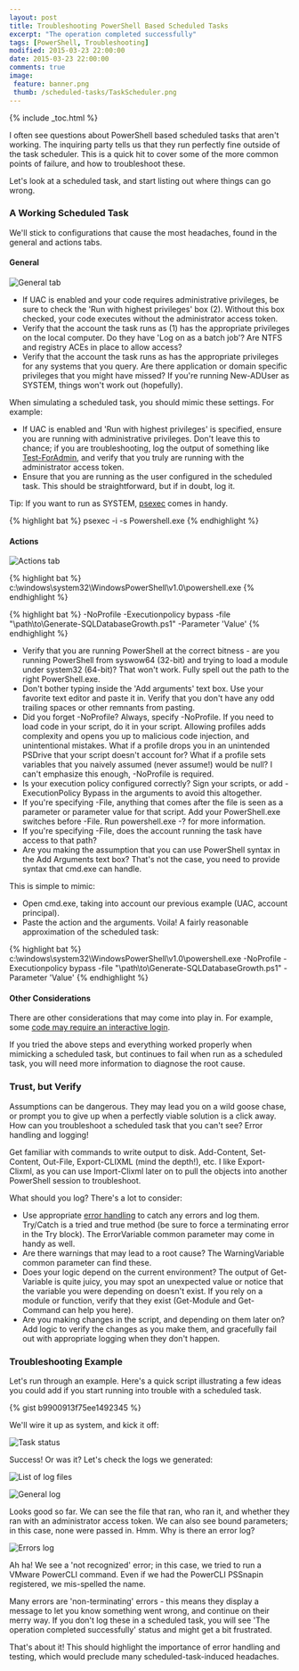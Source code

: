```yaml
---
layout: post
title: Troubleshooting PowerShell Based Scheduled Tasks
excerpt: "The operation completed successfully"
tags: [PowerShell, Troubleshooting]
modified: 2015-03-23 22:00:00
date: 2015-03-23 22:00:00
comments: true
image:
 feature: banner.png
 thumb: /scheduled-tasks/TaskScheduler.png
---
```

{% include _toc.html %}

I often see questions about PowerShell based scheduled tasks that aren't working. The inquiring party tells us that they run perfectly fine outside of the task scheduler. This is a quick hit to cover some of the more common points of failure, and how to troubleshoot these.

Let's look at a scheduled task, and start listing out where things can go wrong.

### A Working Scheduled Task

We'll stick to configurations that cause the most headaches, found in the general and actions tabs.

#### General

![General tab](/images/scheduled-tasks/OverviewGeneral.png)

* If UAC is enabled and your code requires administrative privileges, be sure to check the 'Run with highest privileges' box (2). Without this box checked, your code executes without the administrator access token.
* Verify that the account the task runs as (1) has the appropriate privileges on the local computer. Do they have 'Log on as a batch job'? Are NTFS and registry ACEs in place to allow access?
* Verify that the account the task runs as has the appropriate privileges for any systems that you query. Are there application or domain specific privileges that you might have missed? If you're running New-ADUser as SYSTEM, things won't work out (hopefully).

When simulating a scheduled task, you should mimic these settings. For example:

* If UAC is enabled and 'Run with highest privileges' is specified, ensure you are running with administrative privileges. Don't leave this to chance; if you are troubleshooting, log the output of something like [Test-ForAdmin](https://gallery.technet.microsoft.com/scriptcenter/Test-ForAdmin-Verify-75d84aba), and verify that you truly are running with the administrator access token.
* Ensure that you are running as the user configured in the scheduled task. This should be straightforward, but if in doubt, log it.

Tip: If you want to run as SYSTEM, [psexec](https://technet.microsoft.com/en-us/sysinternals/bb897553.aspx) comes in handy.

{% highlight bat %}
psexec -i -s Powershell.exe
{% endhighlight %}

#### Actions

![Actions tab](/images/scheduled-tasks/OverviewGeneral.png)

{% highlight bat %} c:\windows\system32\WindowsPowerShell\v1.0\powershell.exe {% endhighlight %}

{% highlight bat %} -NoProfile -Executionpolicy bypass -file "\\path\to\Generate-SQLDatabaseGrowth.ps1" -Parameter 'Value' {% endhighlight %}

* Verify that you are running PowerShell at the correct bitness - are you running PowerShell from syswow64 (32-bit) and trying to load a module under system32 (64-bit)? That won't work. Fully spell out the path to the right PowerShell.exe.
* Don't bother typing inside the 'Add arguments' text box. Use your favorite text editor and paste it in. Verify that you don't have any odd trailing spaces or other remnants from pasting.
* Did you forget -NoProfile? Always, specify -NoProfile. If you need to load code in your script, do it in your script. Allowing profiles adds complexity and opens you up to malicious code injection, and unintentional mistakes. What if a profile drops you in an unintended PSDrive that your script doesn't account for? What if a profile sets variables that you naively assumed (never assume!) would be null? I can't emphasize this enough, -NoProfile is required.
* Is your execution policy configured correctly? Sign your scripts, or add -ExecutionPolicy Bypass in the arguments to avoid this altogether.
* If you're specifying -File, anything that comes after the file is seen as a parameter or parameter value for that script. Add your PowerShell.exe switches before -File. Run powershell.exe -? for more information.
* If you're specifying -File, does the account running the task have access to that path?
* Are you making the assumption that you can use PowerShell syntax in the Add Arguments text box? That's not the case, you need to provide syntax that cmd.exe can handle.

This is simple to mimic:

* Open cmd.exe, taking into account our previous example (UAC, account principal).
* Paste the action and the arguments. Voila! A fairly reasonable approximation of the scheduled task:

{% highlight bat %}
c:\windows\system32\WindowsPowerShell\v1.0\powershell.exe -NoProfile -Executionpolicy bypass -file "\\path\to\Generate-SQLDatabaseGrowth.ps1" -Parameter 'Value'
{% endhighlight %}

#### Other Considerations

There are other considerations that may come into play in. For example, some [code may require an interactive login](https://social.technet.microsoft.com/Forums/windowsserver/en-US/aede572b-4c1f-4729-bc9d-899fed5fad02/run-powershell-script-as-scheduled-task-that-uses-excel-com-object?forum=winserverpowershell).

If you tried the above steps and everything worked properly when mimicking a scheduled task, but continues to fail when run as a scheduled task, you will need more information to diagnose the root cause.

### Trust, but Verify

Assumptions can be dangerous. They may lead you on a wild goose chase, or prompt you to give up when a perfectly viable solution is a click away. How can you troubleshoot a scheduled task that you can't see? Error handling and logging!

Get familiar with commands to write output to disk. Add-Content, Set-Content, Out-File, Export-CLIXML (mind the depth!), etc. I like Export-Clixml, as you can use Import-Clixml later on to pull the objects into another PowerShell session to troubleshoot.

What should you log? There's a lot to consider:

* Use appropriate [error handling](https://www.penflip.com/powershellorg/the-big-book-of-powershell-error-handling) to catch any errors and log them. Try/Catch is a tried and true method (be sure to force a terminating error in the Try block). The ErrorVariable common parameter may come in handy as well.
* Are there warnings that may lead to a root cause? The WarningVariable common parameter can find these.
* Does your logic depend on the current environment? The output of Get-Variable is quite juicy, you may spot an unexpected value or notice that the variable you were depending on doesn't exist. If you rely on a module or function, verify that they exist (Get-Module and Get-Command can help you here).
* Are you making changes in the script, and depending on them later on? Add logic to verify the changes as you make them, and gracefully fail out with appropriate logging when they don't happen.

### Troubleshooting Example

Let's run through an example. Here's a quick script illustrating a few ideas you could add if you start running into trouble with a scheduled task.

{% gist b9900913f75ee1492345 %}

We'll wire it up as system, and kick it off:

![Task status](/images/scheduled-tasks/TaskStatus.png)

Success! Or was it? Let's check the logs we generated:

![List of log files](/images/scheduled-tasks/Logs.png)

![General log](/images/scheduled-tasks/LogGeneral.png)

Looks good so far. We can see the file that ran, who ran it, and whether they ran with an administrator access token. We can also see bound parameters; in this case, none were passed in. Hmm. Why is there an error log?

![Errors log](/images/scheduled-tasks/LogErrors.png)

Ah ha! We see a 'not recognized' error; in this case, we tried to run a VMware PowerCLI command. Even if we had the PowerCLI PSSnapin registered, we mis-spelled the name.

Many errors are 'non-terminating' errors - this means they display a message to let you know something went wrong, and continue on their merry way. If you don't log these in a scheduled task, you will see 'The operation completed successfully' status and might get a bit frustrated.

That's about it! This should highlight the importance of error handling and testing, which would preclude many scheduled-task-induced headaches.
